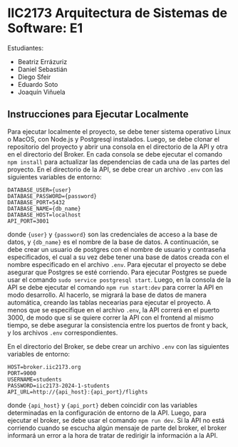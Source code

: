 # IIC2173 Arquitectura de Sistemas de Software: E1
Estudiantes:
* Beatriz Errázuriz
* Daniel Sebastián
* Diego Sfeir
* Eduardo Soto
* Joaquín Viñuela

## Instrucciones para Ejecutar Localmente

Para ejecutar localmente el proyecto, se debe tener sistema operativo Linux o MacOS, con Node.js y Postgresql instalados. Luego, se debe clonar el repositorio del proyecto y abrir una consola en el directorio de la API y otra en el directorio del Broker. En cada consola se debe ejecutar el comando `npm install` para actualizar las dependencias de cada una de las partes del proyecto. En el directorio de la API, se debe crear un archivo `.env` con las siguientes variables de entorno:

```
DATABASE_USER={user}
DATABASE_PASSWORD={password}
DATABASE_PORT=5432
DATABASE_NAME={db_name}
DATABASE_HOST=localhost
API_PORT=3001
```

donde `{user}` y `{password}` son las credenciales de acceso a la base de datos, y `{db_name}` es el nombre de la base de datos. A continuación, se debe crear un usuario de postgres con el nombre de usuario y contraseña especificados, el cual a su vez debe tener una base de datos creada con el nombre especificado en el archivo `.env`.
Para ejecutar el proyecto se debe asegurar que Postgres se esté corriendo. Para ejecutar Postgres se puede usar el comando `sudo service postgresql start`. Luego, en la consola de la API se debe ejecutar el comando `npm run start:dev` para correr la API en modo desarrollo. Al hacerlo, se migrará la base de datos de manera automática, creando las tablas necearias para ejecutar el proyecto. A menos que se especifique en el archivo `.env`, la API correrá en el puerto 3000, de modo que si se quiere correr la API con el frontend al mismo tiempo, se debe asegurar la consistencia entre los puertos de front y back, y los archivos `.env` correspondientes.


En el directorio del Broker, se debe crear un archivo `.env` con las siguientes variables de entorno:

```
HOST=broker.iic2173.org
PORT=9000
USERNAME=students
PASSWORD=iic2173-2024-1-students
API_URL=http://{api_host}:{api_port}/flights
```

donde `{api_host}` y `{api_port}` deben coincidir con las variables determinadas en la configuración de entorno de la API. Luego, para ejecutar el broker, se debe usar el comando `npm run dev`. Si la API no está corriendo cuando se escucha algún mensaje de parte del broker, el broker informará un error a la hora de tratar de redirigir la información a la API.
